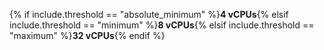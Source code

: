 {% if include.threshold == "absolute_minimum" %}**4 vCPUs**{% elsif include.threshold == "minimum" %}**8 vCPUs**{% elsif include.threshold == "maximum" %}**32 vCPUs**{% endif %}